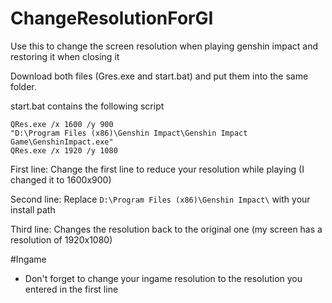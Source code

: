 # ChangeResolutionForGI
Use this to change the screen resolution when playing genshin impact and restoring it when closing it 


Download both files (Gres.exe and start.bat) and put them into the same folder.

start.bat contains the following script
```
QRes.exe /x 1600 /y 900
"D:\Program Files (x86)\Genshin Impact\Genshin Impact Game\GenshinImpact.exe"
QRes.exe /x 1920 /y 1080
```

First line: Change the first line to reduce your resolution while playing (I changed it to 1600x900)

Second line: Replace `D:\Program Files (x86)\Genshin Impact\` with your install path

Third line: Changes the resolution back to the original one (my screen has a resolution of 1920x1080)


#Ingame
- Don't forget to change your ingame resolution to the resolution you entered in the first line